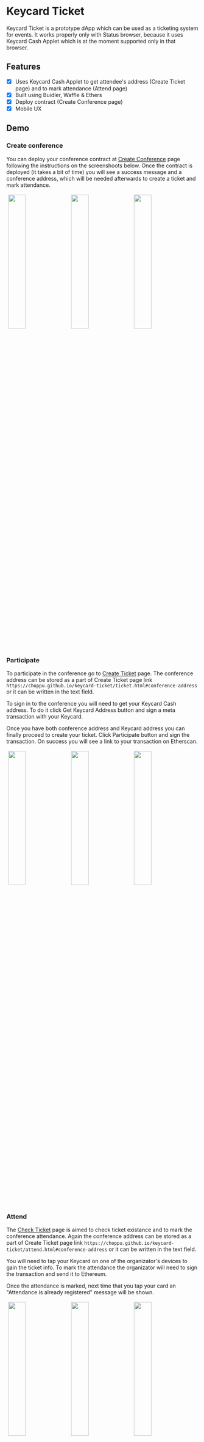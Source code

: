 # Keycard Ticket

Keycard Ticket is a prototype dApp which can be used as a ticketing system for events. It works properly only with Status browser, because it uses Keycard Cash Applet which is at the moment supported only in that browser.

## Features

- [x] Uses Keycard Cash Applet to get attendee's address (Create Ticket page) and to mark attendance (Attend page)
- [x] Built using Buidler, Waffle & Ethers
- [x] Deploy contract (Create Conference page)
- [x] Mobile UX

## Demo

### Create conference 

You can deploy your conference contract at [Create Conference](https://choppu.github.io/keycard-ticket) page following the instructions on the screenshoots below. Once the contract is deployed (it takes a bit of time) you will see a success message and a conference address, which will be needed afterwards to create a ticket and mark attendance.
</br></br>
<img align="center" width="30%" hspace="1%" src="https://user-images.githubusercontent.com/66014759/91148107-7d13a880-e6b9-11ea-9eff-3f6312455128.png">
<img align="center" width="30%" hspace="1%" src="https://user-images.githubusercontent.com/66014759/91148143-8735a700-e6b9-11ea-9615-e539cbd7fd37.png">
<img align="center" width="30%" hspace="1%" src="https://user-images.githubusercontent.com/66014759/91156511-848c7f00-e6c4-11ea-8232-005fe5875095.png">
</br></br>

### Participate

To participate in the conference go to [Create Ticket](https://choppu.github.io/keycard-ticket/ticket.html#0x8BCA1bAa0016008A719b6373Fbf91f28ddE90069) page. The conference address can be stored as a part of Create Ticket page link ```https://choppu.github.io/keycard-ticket/ticket.html#conference-address``` or it can be written in the text field. 

To sign in to the conference you will need to get your Keycard Cash address. To do it click Get Keycard Address button and sign a meta transaction with your Keycard.

Once you have both conference address and Keycard address you can finally proceed to create your ticket. Click Participate button and sign the transaction. On success you will see a link to your transaction on Etherscan.
</br></br>
<img align="center" width="30%" hspace="1%" src="https://user-images.githubusercontent.com/66014759/91153861-0ed2e400-e6c1-11ea-90a7-790dafedf91d.png">
<img align="center" width="30%" hspace="1%" src="https://user-images.githubusercontent.com/66014759/91153890-1a260f80-e6c1-11ea-9513-2287aa6f30e5.png">
<img align="center" width="30%" hspace="1%" src="https://user-images.githubusercontent.com/66014759/91153904-1f835a00-e6c1-11ea-838e-37a66b8392d2.png">
</br></br>

### Attend

The [Check Ticket](https://choppu.github.io/keycard-ticket/attend.html#0x8BCA1bAa0016008A719b6373Fbf91f28ddE90069) page is aimed to check ticket existance and to mark the conference attendance. Again the conference address can be stored as a part of Create Ticket page link ```https://choppu.github.io/keycard-ticket/attend.html#conference-address``` or it can be written in the text field. 

You will need to tap your Keycard on one of the organizator's devices to gain the ticket info. To mark the attendance the organizator will need to sign the transaction and send it to Ethereum. 

Once the attendance is marked, next time that you tap your card an "Attendance is already registered" message will be shown.
</br></br>
<img align="center" width="30%" hspace="1%" src="https://user-images.githubusercontent.com/66014759/91155655-6d995d00-e6c3-11ea-9255-daa9e0ba809b.png">
<img align="center" width="30%" hspace="1%" src="https://user-images.githubusercontent.com/66014759/91155671-70944d80-e6c3-11ea-9eda-1a48f9dd36e6.png">
<img align="center" width="30%" hspace="1%" src="https://user-images.githubusercontent.com/66014759/91155677-738f3e00-e6c3-11ea-8f21-c2e41669e5a6.png">
</br></br>